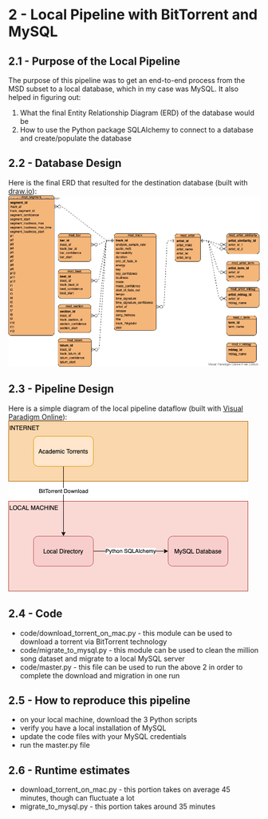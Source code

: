 # 2 - Local Pipeline with BitTorrent and MySQL

## 2.1 - Purpose of the Local Pipeline
The purpose of this pipeline was to get an end-to-end process from the MSD subset to a local database, which in my case was MySQL. It also
helped in figuring out:
1. What the final Entity Relationship Diagram (ERD) of the database would be
2. How to use the Python package SQLAlchemy to connect to a database and create/populate the database

## 2.2 - Database Design
Here is the final ERD that resulted for the destination database (built with [draw.io](https://app.diagrams.net/)):
![image did not render](architecture/msd-erd.png "msd-erd.png")

## 2.3 - Pipeline Design
Here is a simple diagram of the local pipeline dataflow (built with [Visual Paradigm Online](https://online.visual-paradigm.com/login.jsp?t=diagrams)):
![image did not render](architecture/local-pipeline-diagram.png "local-pipeline-diagram.png")

## 2.4 - Code
* code/download_torrent_on_mac.py - this module can be used to download a torrent via BitTorrent technology
* code/migrate_to_mysql.py - this module can be used to clean the million song dataset and migrate to a local MySQL server
* code/master.py - this file can be used to run the above 2 in order to complete the download and migration in one run

## 2.5 - How to reproduce this pipeline
* on your local machine, download the 3 Python scripts
* verify you have a local installation of MySQL
* update the code files with your MySQL credentials
* run the master.py file

## 2.6 - Runtime estimates
* download_torrent_on_mac.py - this portion takes on average 45 minutes, though can fluctuate a lot
* migrate_to_mysql.py - this portion takes around 35 minutes

